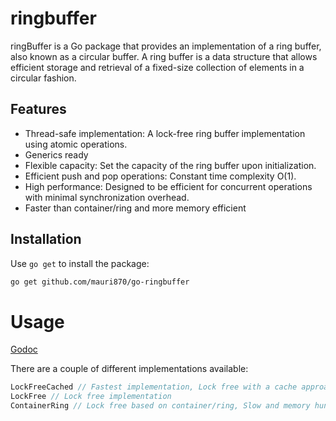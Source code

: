 # ringbuffer 

ringBuffer is a Go package that provides an implementation of a ring buffer, also known as a circular buffer. A ring buffer is a data structure that allows efficient storage and retrieval of a fixed-size collection of elements in a circular fashion.

## Features

- Thread-safe implementation: A lock-free ring buffer implementation using atomic operations.
- Generics ready
- Flexible capacity: Set the capacity of the ring buffer upon initialization.
- Efficient push and pop operations: Constant time complexity O(1).
- High performance: Designed to be efficient for concurrent operations with minimal synchronization overhead.
- Faster than container/ring and more memory efficient

## Installation

Use `go get` to install the package:

```bash
go get github.com/mauri870/go-ringbuffer
```

# Usage

[Godoc](https://pkg.go.dev/github.com/mauri870/go-ringbuffer)

There are a couple of different implementations available:

```go
LockFreeCached // Fastest implementation, Lock free with a cache approach to minimize atomic memory operations
LockFree // Lock free implementation
ContainerRing // Lock free based on container/ring, Slow and memory hungry, used only for benchmarks
```